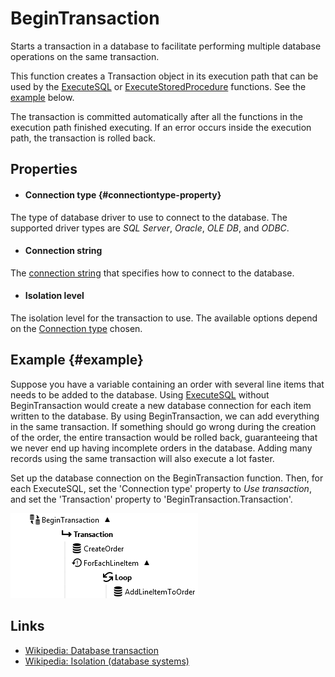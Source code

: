 BeginTransaction
==========

Starts a transaction in a database to facilitate performing multiple database operations on the same transaction.

This function creates a Transaction object in its execution path that can be used by the 
[ExecuteSQL](../ExecuteSQL) or [ExecuteStoredProcedure](../ExecuteStoredProcedure) functions. See the 
[example](#example) below. 

The transaction is committed automatically after all the functions in the execution path finished executing. If 
an error occurs inside the execution path, the transaction is rolled back.

Properties
----------

- #### Connection type {#connectiontype-property}
The type of database driver to use to connect to the database. The supported driver types are *SQL Server*, 
*Oracle*, *OLE DB*, and *ODBC*. 

- #### Connection string
The [connection string](../../Tools/ConnectionEditor) that specifies how to connect to the database.

- #### Isolation level
The isolation level for the transaction to use. The available options depend on the 
[Connection type](#connectiontype-property) chosen.

Example {#example}
----------

Suppose you have a variable containing an order with several line items that needs to be added to the database.
Using [ExecuteSQL](../ExecuteSQL) without BeginTransaction would create a new database connection for each item 
written to the database. By using BeginTransaction, we can add everything in the same transaction. If something 
should go wrong during the creation of the order, the entire transaction would be rolled back, guaranteeing that 
we never end up having incomplete orders in the database. Adding many records using the same transaction will 
also execute a lot faster.

Set up the database connection on the BeginTransaction function. Then, for each ExecuteSQL, set the 
'Connection type' property to *Use transaction*, and set the 'Transaction' property to 
'BeginTransaction.Transaction'. 

![](BeginTransactionExample.png)

Links
----------

- [Wikipedia: Database transaction](https://en.wikipedia.org/wiki/Database_transaction)
- [Wikipedia: Isolation (database systems)](https://en.wikipedia.org/wiki/Isolation_%28database_systems%29)
